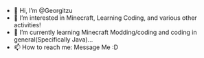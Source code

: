 - 👋 Hi, I’m @Georgitzu
- 👀 I’m interested in Minecraft, Learning Coding, and various other activities!
- 🌱 I’m currently learning Minecraft Modding/coding and coding in general(Specifically Java)...
- 📫 How to reach me: Message Me :D
